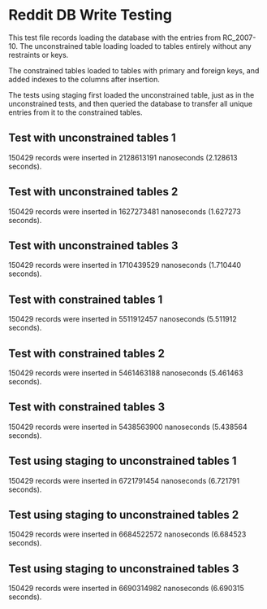 # Reddit DB Write Testing

This test file records loading the database with the entries from RC_2007-10.
The unconstrained table loading loaded to tables entirely without any restraints or keys.

The constrained tables loaded to tables with primary and foreign keys, and added indexes to the columns after insertion.

The tests using staging first loaded the unconstrained table, just as in the unconstrained tests, and then queried the database to transfer all unique entries from it to the constrained tables.

## Test with unconstrained tables 1

150429 records were inserted in 2128613191 nanoseconds (2.128613 seconds).

## Test with unconstrained tables 2

150429 records were inserted in 1627273481 nanoseconds (1.627273 seconds).

## Test with unconstrained tables 3

150429 records were inserted in 1710439529 nanoseconds (1.710440 seconds).

## Test with constrained tables 1

150429 records were inserted in 5511912457 nanoseconds (5.511912 seconds).

## Test with constrained tables 2

150429 records were inserted in 5461463188 nanoseconds (5.461463 seconds).

## Test with constrained tables 3

150429 records were inserted in 5438563900 nanoseconds (5.438564 seconds).

## Test using staging to unconstrained tables 1

150429 records were inserted in 6721791454 nanoseconds (6.721791 seconds).

## Test using staging to unconstrained tables 2

150429 records were inserted in 6684522572 nanoseconds (6.684523 seconds).

## Test using staging to unconstrained tables 3

150429 records were inserted in 6690314982 nanoseconds (6.690315 seconds).


